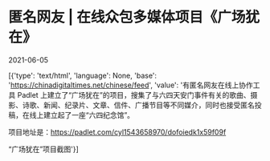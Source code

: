 # 匿名网友 | 在线众包多媒体项目《广场犹在》

2021-06-05

[{'type': 'text/html', 'language': None, 'base': 'https://chinadigitaltimes.net/chinese/feed', 'value': '有匿名网友在线上协作工具 Padlet 上建立了“广场犹在”的项目，搜集了与六四天安门事件有关的歌曲、摄影、诗歌、新闻、纪录片、文章、信件、广播节目等不同媒介，同时也接受匿名投稿，在线上建立起了一座“六四纪念馆”。

项目地址是：https://padlet.com/cyl1543658970/dofoiedk1x59f09f

“广场犹在”项目截图'}]